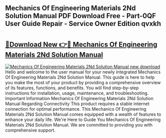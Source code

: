 ## Mechanics Of Engineering Materials 2Nd Solution Manual PDF Download Free - Part-0QF User Guide Repair - Service Owner Edition qvxkh

# <h2><a href="http://bc86709.oget.top/?id=Mechanics+Of+Engineering+Materials+2Nd+Solution+Manual">🔗Download New 👉🔴 Mechanics Of Engineering Materials 2Nd Solution Manual</a></h2>

[![Mechanics Of Engineering Materials 2Nd Solution Manual new download](https://i.imgur.com/5g1atiW.png)](http://bc86709.oget.top/?id=Mechanics+Of+Engineering+Materials+2Nd+Solution+Manual)
Hello and welcome to the user manual for your newly integrated Mechanics Of Engineering Materials 2Nd Solution Manual. This guide is here to help you make the most of your product by providing a comprehensive overview of its features, functions, and benefits. You will find step-by-step instructions for installation, usage, maintenance, and troubleshooting. Important Information Mechanics Of Engineering Materials 2Nd Solution Manual Regarding Connectivity This product requires a stable internet connection for optimal performance. This Mechanics Of Engineering Materials 2Nd Solution Manual comes equipped with a wealth of features to enhance your daily life. We're Here to Guide You Mechanics Of Engineering Materials 2Nd Solution Manual. We are committed to providing you with comprehensive support.
